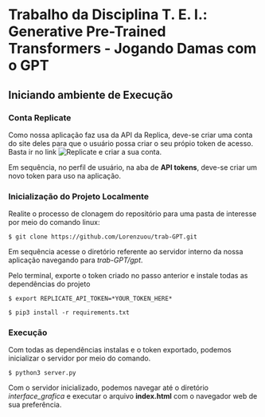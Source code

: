 # Trabalho da Disciplina T. E. I.: Generative Pre-Trained Transformers - Jogando Damas com o GPT

##  Iniciando ambiente de Execução

### Conta Replicate

Como nossa aplicação faz usa da API da Replica, deve-se criar uma conta do site deles para que o usuário possa criar o seu própio token de acesso.
Basta ir no link ![Replicate](https://replicate.com/) e criar a sua conta.

Em sequência, no perfil de usuário, na aba de **API tokens**, deve-se criar um novo token para uso na aplicação.

### Inicialização do Projeto Localmente

Realite o processo de clonagem do repositório para uma pasta de interesse por meio do comando linux:

```
$ git clone https://github.com/Lorenzuou/trab-GPT.git
```


Em sequência acesse o diretório referente ao servidor interno da nossa aplicação navegando para *trab-GPT/gpt*. 

Pelo terminal, exporte o token criado no passo anterior e instale todas as dependências do projeto

```
$ export REPLICATE_API_TOKEN=*YOUR_TOKEN_HERE*

$ pip3 install -r requirements.txt
```

### Execução

Com todas as dependências instalas e o token exportado, podemos inicializar o servidor por meio do comando.

```
$ python3 server.py
```

Com o servidor inicializado, podemos navegar até o diretório *interface_grafica* e executar o arquivo **index.html** com o navegador web de sua preferência.


